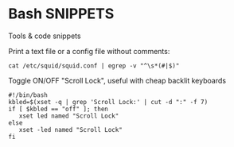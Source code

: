 # Bash SNIPPETS

Tools &amp; code snippets

Print a text file or a config file without comments:

```SH
cat /etc/squid/squid.conf | egrep -v "^\s*(#|$)"
```

Toggle ON/OFF "Scroll Lock", useful with cheap backlit keyboards

```SH
#!/bin/bash
kbled=$(xset -q | grep 'Scroll Lock:' | cut -d ":" -f 7)
if [ $kbled == "off" ]; then
   xset led named "Scroll Lock"
else
   xset -led named "Scroll Lock"
fi
```
